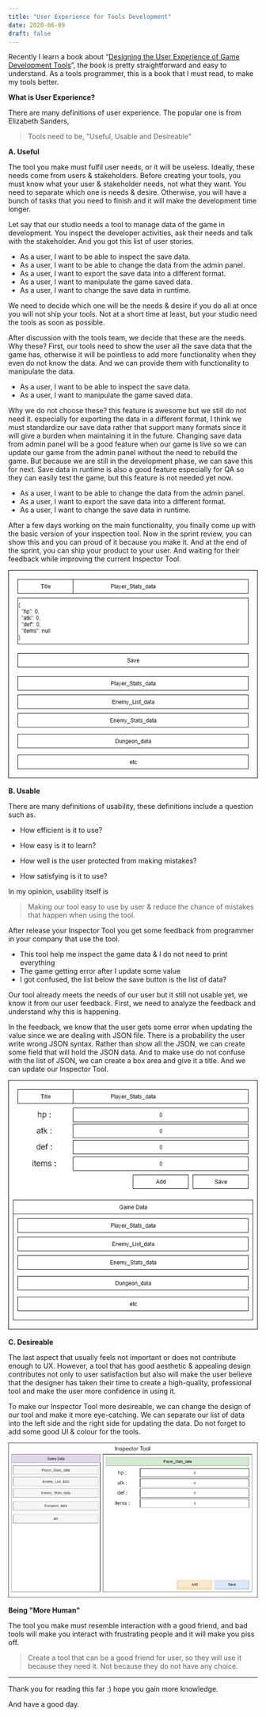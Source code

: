 ```yaml
---
title: "User Experience for Tools Development"
date: 2020-06-09
draft: false
---
```


Recently I learn a book about “[Designing the User Experience of Game Development Tools](https://www.crcpress.com/Designing-the-User-Experience-of-Game-Development-Tools/Lightbown/p/book/9781482240191)”, the book is pretty straightforward and easy to understand. As a tools programmer, this is a book that I must read, to make my tools better.

**What is User Experience?**

There are many definitions of user experience. The popular one is from Elizabeth Sanders,

> Tools need to be, "Useful, Usable and Desireable"

**A. Useful**

The tool you make must fulfil user needs, or it will be useless. Ideally, these needs come from users & stakeholders. Before creating your tools, you must know what your user & stakeholder needs, not what they want. You need to separate which one is needs & desire. Otherwise, you will have a bunch of tasks that you need to finish and it will make the development time longer.

Let say that our studio needs a tool to manage data of the game in development. You inspect the developer activities, ask their needs and talk with the stakeholder. And you got this list of user stories.

- As a user, I want to be able to inspect the save data.
- As a user, I want to be able to change the data from the admin panel.
- As a user, I want to export the save data into a different format.
- As a user, I want to manipulate the game saved data.
- As a user, I want to change the save data in runtime.

We need to decide which one will be the needs & desire if you do all at once you will not ship your tools. Not at a short time at least, but your studio need the tools as soon as possible.

After discussion with the tools team, we decide that these are the needs. Why these? First, our tools need to show the user all the save data that the game has, otherwise it will be pointless to add more functionality when they even do not know the data. And we can provide them with functionality to manipulate the data.

- As a user, I want to be able to inspect the save data.
- As a user, I want to manipulate the game saved data.

Why we do not choose these? this feature is awesome but we still do not need it. especially for exporting the data in a different format, I think we must standardize our save data rather that support many formats since it will give a burden when maintaining it in the future. Changing save data from admin panel will be a good feature when our game is live so we can update our game from the admin panel without the need to rebuild the game. But because we are still in the development phase, we can save this for next. Save data in runtime is also a good feature especially for QA so they can easily test the game, but this feature is not needed yet now.

- As a user, I want to be able to change the data from the admin panel.
- As a user, I want to export the save data into a different format.
- As a user, I want to change the save data in runtime.

After a few days working on the main functionality, you finally come up with the basic version of your inspection tool. Now in the sprint review, you can show this and you can proud of it because you make it. And at the end of the sprint, you can ship your product to your user. And waiting for their feedback while improving the current Inspector Tool.

![useful.png](img/useful.png)

**B. Usable**

There are many definitions of usability, these definitions include a question such as.

* How efficient is it to use?

* How easy is it to learn?

* How well is the user protected from making mistakes?
- How satisfying is it to use?

In my opinion, usability itself is

> Making our tool easy to use by user & reduce the chance of mistakes that happen when using the tool.

After release your Inspector Tool you get some feedback from programmer in your company that use the tool.

- This tool help me inspect the game data & I do not need to print everything
- The game getting error after I update some value
- I got confused, the list below the save button is the list of data?

Our tool already meets the needs of our user but it still not usable yet, we know it from our user feedback. First, we need to analyze the feedback and understand why this is happening.

In the feedback, we know that the user gets some error when updating the value since we are dealing with JSON file. There is a probability the user write wrong JSON syntax. Rather than show all the JSON, we can create some field that will hold the JSON data. And to make use do not confuse with the list of JSON, we can create a box area and give it a title. And we can update our Inspector Tool.

![usable.png](img/usable.png)

**C. Desireable**

The last aspect that usually feels not important or does not contribute enough to UX. However, a tool that has good aesthetic & appealing design contributes not only to user satisfaction but also will make the user believe that the designer has taken their time to create a high-quality, professional tool and make the user more confidence in using it.

To make our Inspector Tool more desireable, we can change the design of our tool and make it more eye-catching. We can separate our list of data into the left side and the right side for updating the data. Do not forget to add some good UI & colour for the tools.

![desireable.png](img/desireable.png)

**Being "More Human"**

The tool you make must resemble interaction with a good friend, and bad tools will make you interact with frustrating people and it will make you piss off.

> Create a tool that can be a good friend for user, so they will use it because they need it. Not because they do not have any choice.

---

Thank you for reading this far :) hope you gain more knowledge.

And have a good day.
